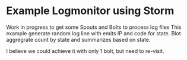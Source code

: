 # Example Logmonitor using Storm

Work in progress to get some Spouts and Bolts to process log files
This example generate random log line with emits IP and code for state. 
Blot aggregrate count by state and summarizes based on state. 

I believe we could achieve it with only 1 bolt, but need to re-visit. 
